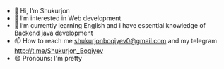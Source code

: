 - 👋 Hi, I’m Shukurjon 
- 👀 I’m interested in Web development
- 🌱 I’m currently learning English and i have essential knowledge of Backend java development
- 📫 How to reach me shukurjonboqiyev0@gmail.com and my telegram http://t.me/Shukurjon_Boqiyev
- 😄 Pronouns:  I'm pretty

<!---
shukurjon04/shukurjon04 is a ✨ special ✨ repository because its `README.md` (this file) appears on your GitHub profile.
You can click the Preview link to take a look at your changes.
--->
